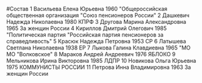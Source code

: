 #Состав
1 Васильева Елена Юрьевна 1960 \"Общероссийская общественная организация \"Союз пенсионеров России\"
2 Дашкевич Надежда Николаевна 1980 КПРФ
3 Другова Марина Александровна 1965 За женщин России
4 Кириллов Дмитрий Олегович 1985 \"Политическая партия \"Российская партия пенсионеров за справедливость\"
5 Красюк Надежда Петровна 1953 СР
6 Латышева Светлана Николаевна 1938 ЕР
7 Лыкова Галина Клавдиевна 1965 \"МО МО \"Волковское\"
8 Мараков Андрей Андреевич 1976 ЯБЛОКО
9 Мельникова Ирина Викторовна 1985 ЛДПР
10 Новикова Ольга Юрьевна 1975 КОММУНИСТЫ РОССИИ
11 Петрова Инна Владимировна 1963 За женщин России
